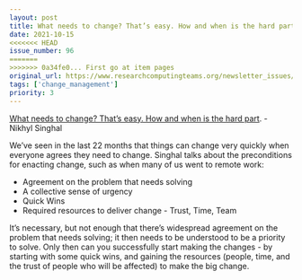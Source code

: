 ```yaml
---
layout: post
title: What needs to change? That’s easy. How and when is the hard part. - Nikhyl Singhal
date: 2021-10-15
<<<<<<< HEAD
issue_number: 96
=======
>>>>>>> 0a34fe0... First go at item pages
original_url: https://www.researchcomputingteams.org/newsletter_issues/0096
tags: ['change_management']
priority: 3
---
```


<!-- markdownlint-disable MD033 -->
<!-- markdownlint-disable MD041 -->
<!-- markdownlint-disable MD049 -->

[What needs to change? That’s easy. How and when is the hard part](https://theskip.substack.com/p/what-needs-to-change-thats-easy-how). - Nikhyl Singhal

We’ve seen in the last 22 months that things can change very quickly when everyone agrees they need to change.  Singhal talks about the preconditions for enacting change, such as when many of us went to remote work:

- Agreement on the problem that needs solving
- A collective sense of urgency
- Quick Wins
- Required resources to deliver change - Trust, Time, Team

It’s necessary, but not enough that there’s widespread agreement on the problem that needs solving; it then needs to be understood to be a priority to solve.  Only then can you successfully start making the changes - by starting with some quick wins, and gaining the resources (people, time, and the trust of people who will be affected) to make the big change.
